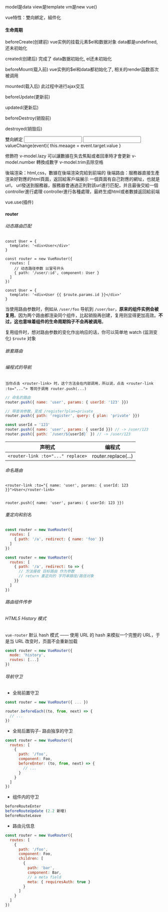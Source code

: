 model是data view是template vm是new vue()

vue特性：雙向綁定，組件化

#### 生命周期

beforeCreate(创建前) vue实例的挂载元素$el和数据对象 data都是undefined, 还未初始化

created(创建后) 完成了 data数据初始化, el还未初始化

beforeMount(载入前) vue实例的$el和data都初始化了, 相关的render函数首次被调用

mounted(载入后) 此过程中进行ajax交互

beforeUpdate(更新前)

updated(更新后)

beforeDestroy(销毁前)

destroyed(销毁后)

雙向綁定
<input type="text" v-bind:value="message" v-on:input="valueChange">
<input type="text" v-bind:value="message" v-on:input="message=$event.target.value">
valueChange(event){
    this.meaage = event.target.value
}

修飾符
v-model.lazy 可以讓數據在失去焦點或者回車時才會更新
v-model.number 轉換成數字
v-model.trim去除空格

後端渲染：html,css，數據在後端渲染完給到前端的
後端路由：服務器直接生產渲染好對應的html頁面，返回給客戶端展示
  一個頁面有自己對應的網址，也就是url，
  url發送到服務器，服務器會通過正則對該url進行匹配，并且最後交給一個controller進行處理
  controller進行各種處理，最終生成html或者數據返回給前端

  
vue.use(插件)
#### router
###### 动态路由匹配
```vue
const User = {
  template: '<div>User</div>'
}

const router = new VueRouter({
  routes: [
    // 动态路径参数 以冒号开头
    { path: '/user/:id', component: User }
  ]
})
```
```vue
const User = {
  template: '<div>User {{ $route.params.id }}</div>'
}
```

 当使用路由参数时，例如从 `/user/foo` 导航到 `/user/bar`，**原来的组件实例会被复用**。因为两个路由都渲染同个组件，比起销毁再创建，复用则显得更加高效。**不过，这也意味着组件的生命周期钩子不会再被调用**。 

 复用组件时，想对路由参数的变化作出响应的话，你可以简单地 watch (监测变化) `$route` 对象 


######  嵌套路由
######  编程式的导航
```vue
当你点击 <router-link> 时，这个方法会在内部调用，所以说，点击 <router-link :to="..."> 等同于调用 router.push(...)
```
```js
// 命名的路由
router.push({ name: 'user', params: { userId: '123' }})

// 带查询参数，变成 /register?plan=private
router.push({ path: 'register', query: { plan: 'private' }})
```
```js
const userId = '123'
router.push({ name: 'user', params: { userId }}) // -> /user/123
router.push({ path: `/user/${userId}` }) // -> /user/123
```

| **声明式**                        | 编程式              |
| --------------------------------- | ------------------- |
| `<router-link :to="..." replace>` | router.replace(...) |
######  命名路由
```vue
<router-link :to="{ name: 'user', params: { userId: 123 }}">User</router-link>


router.push({ name: 'user', params: { userId: 123 }})
```
###### 重定向和别名
```js
const router = new VueRouter({
  routes: [
    { path: '/a', redirect: { name: 'foo' }}
  ]
})
```
```js
const router = new VueRouter({
  routes: [
    { path: '/a', redirect: to => {
      // 方法接收 目标路由 作为参数
      // return 重定向的 字符串路径/路径对象
    }}
  ]
})
```
###### 路由组件传参
######  HTML5 History 模式

 `vue-router` 默认 hash 模式 —— 使用 URL 的 hash 来模拟一个完整的 URL，于是当 URL 改变时，页面不会重新加载 
```js
const router = new VueRouter({
  mode: 'history',
  routes: [...]
})
```
###### 导航守卫
- 全局前置守卫
```js
const router = new VueRouter({ ... })

router.beforeEach((to, from, next) => {
  // ...
})
```
- 全局后置钩子- 路由独享的守卫
```js
const router = new VueRouter({
  routes: [
    {
      path: '/foo',
      component: Foo,
      beforeEnter: (to, from, next) => {
        // ...
      }
    }
  ]
})
```
- 组件内的守卫
```js
beforeRouteEnter
beforeRouteUpdate (2.2 新增)
beforeRouteLeave
```
- 路由元信息
```js
const router = new VueRouter({
  routes: [
    {
      path: '/foo',
      component: Foo,
      children: [
        {
          path: 'bar',
          component: Bar,
          // a meta field
          meta: { requiresAuth: true }
        }
      ]
    }
  ]
})
```